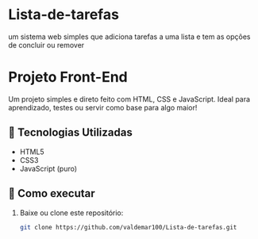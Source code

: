 # Lista-de-tarefas
um sistema web simples que adiciona tarefas a uma lista e tem as opções de concluir ou remover

# Projeto Front-End

Um projeto simples e direto feito com HTML, CSS e JavaScript. Ideal para aprendizado, testes ou servir como base para algo maior!

## 🔧 Tecnologias Utilizadas

- HTML5
- CSS3
- JavaScript (puro)

## 🚀 Como executar

1. Baixe ou clone este repositório:
   ```bash
   git clone https://github.com/valdemar100/Lista-de-tarefas.git
